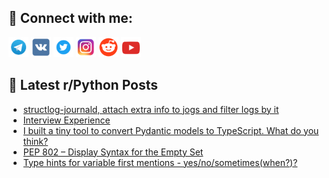 ## 🔎 Connect with me:
[<img src="https://github.com/bullbesh/bullbesh/blob/main/images/Telegram.png" width="32" height="32" />](https://t.me/bullbesh)
[<img src="https://github.com/bullbesh/bullbesh/blob/main/images/VK.png" width="32" height="32" />](https://vk.com/bullbesh)
[<img src="https://github.com/bullbesh/bullbesh/blob/main/images/Twitter.png" width="32" height="32" />](https://twitter.com/bullbesh1)
[<img src="https://github.com/bullbesh/bullbesh/blob/main/images/Instagram.png" width="32" height="32" />](https://www.instagram.com/bullbesh)
[<img src="https://github.com/bullbesh/bullbesh/blob/main/images/Reddit.png" width="32" height="32" />](https://www.reddit.com/user/bullbesh)
[<img src="https://github.com/bullbesh/bullbesh/blob/main/images/YouTube.png" width="32" height="32" />](https://www.youtube.com/channel/UCtfjRs6uzgq5mfm8S06WTcg)

## 📕 Latest r/Python Posts
<!-- BLOG-POST-LIST:START -->
- [structlog-journald, attach extra info to jogs and filter logs by it](https://www.reddit.com/r/Python/comments/1mo8ypj/structlogjournald_attach_extra_info_to_jogs_and/)
- [Interview Experience](https://www.reddit.com/r/Python/comments/1mo708p/interview_experience/)
- [I built a tiny tool to convert Pydantic models to TypeScript. What do you think?](https://www.reddit.com/r/Python/comments/1mo20uc/i_built_a_tiny_tool_to_convert_pydantic_models_to/)
- [PEP 802 – Display Syntax for the Empty Set](https://www.reddit.com/r/Python/comments/1mnuan1/pep_802_display_syntax_for_the_empty_set/)
- [Type hints for variable first mentions - yes/no/sometimes&lpar;when?&rpar;?](https://www.reddit.com/r/Python/comments/1mntk24/type_hints_for_variable_first_mentions/)
<!-- BLOG-POST-LIST:END -->

